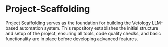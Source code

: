 # Project-Scaffolding
Project Scaffolding serves as the foundation for building the Vetology LLM-based automation system.  This repository establishes the initial structure and setup of the project, ensuring all tools, code quality checks, and basic functionality are in place before developing advanced features.
